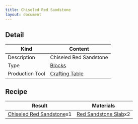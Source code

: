 ```yaml
---
title: Chiseled Red Sandstone
layout: document
---
```

## Detail

|Kind|Content|
|---|---|
|Description|Chiseled Red Sandstone|
|Type|[Blocks](Blocks)|
|Production Tool|[Crafting Table](Crafting_Table)|

## Recipe

|Result|Materials|
|---|---|
|[Chiseled Red Sandstone](Chiseled_Red_Sandstone)x1|[Red Sandstone Slab](Red_Sandstone_Slab)x2|
